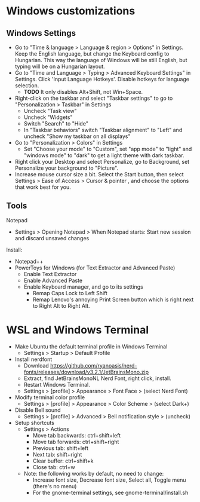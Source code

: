 # Windows customizations

## Windows Settings

- Go to "Time & language > Language & region > Options" in Settings. Keep the English language, but change the Keyboard config to Hungarian. This way the language of Windows will be still English, but typing will be on a Hungarian layout.
- Go to "Time and Language > Typing > Advanced Keyboard Settings" in Settings. Click 'Input Language Hotkeys'. Disable hotkeys for language selection.
  - **TODO** It only disables Alt+Shift, not Win+Space.
- Right-click on the taskbar and select "Taskbar settings" to go to "Personalization > Taskbar" in Settings
  - Uncheck "Task view"
  - Uncheck "Widgets"
  - Switch "Search" to "Hide"
  - In "Taskbar behaviors" switch "Taskbar alignment" to "Left" and uncheck "Show my taskbar on all displays"
- Go to "Personalization > Colors" in Settings
  - Set "Choose your mode" to "Custom", set "app mode" to "light" and "windows mode" to "dark" to get a light theme with dark taskbar.
- Right click your Desktop and select Personalize, go to Background, set Personalize your background to "Picture".
- Increase mouse cursor size a bit. Select the Start button, then select Settings > Ease of Access > Cursor & pointer , and choose the options that work best for you.


## Tools

Notepad
- Settings > Opening Notepad > When Notepad starts: Start new session and discard unsaved changes

Install:
- Notepad++
- PowerToys for Windows (for Text Extractor and Advanced Paste)
  - Enable Text Extractor
  - Enable Advanced Paste
  - Enable Keyboard manager, and go to its settings
    - Remap Caps Lock to Left Shift
    - Remap Lenovo's annoying Print Screen button which is right next to Right Alt to Right Alt.


# WSL and Windows Terminal

- Make Ubuntu the default terminal profile in Windows Terminal
  - Settings > Startup > Default Profile
- Install nerdfont
  - Download https://github.com/ryanoasis/nerd-fonts/releases/download/v3.2.1/JetBrainsMono.zip
  - Extract, find JetBrainsMonoNL Nerd Font, right click, install.
  - Restart Windows Terminal.
  - Settings > [profile] > Appearance > Font Face > (select Nerd Font)
- Modify terminal color profile
  - Settings > [profile] > Appearance > Color Scheme > (select Dark+)
- Disable Bell sound
  - Settings > [profile] > Advanced > Bell notification style > (uncheck)
- Setup shortcuts
  - Settings > Actions
    - Move tab backwards: ctrl+shift+left
    - Move tab forwards: ctrl+shift+right
    - Previous tab: shift+left
    - Next tab: shift+right
    - Clear buffer: ctrl+shift+k
    - Close tab: ctrl+w
  - Note: the following works by default, no need to change:
    - Increase font size, Decrease font size, Select all, Toggle menu (there's no menu)
    - For the gnome-terminal settings, see gnome-terminal/install.sh
